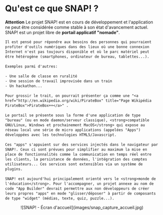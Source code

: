 Qu'est ce que SNAP! ?
=====================
<div class="row"><div class="col-md-12"><div class="alert alert-warning" role="alert"><strong>Attention</strong> Le projet SNAP! est en cours de développement et l'application ne peut être considérée comme stable à son état d'avancement actuel.</div></div></div>
<div class="row"><div class="col-md-6">
    SNAP! est un projet libre de <strong>portail applicatif "nomade"</strong>.

    Il est pensé pour répondre aux besoins des personnes qui pourraient profiter d'outils numériques dans des lieux où une bonne connexion Internet n'est pas toujours disponible et où le parc matériel peut être hétérogène (smartphones, ordinateur de bureau, tablettes...).

    Exemples parmi d'autres:

    - Une salle de classe en ruralité
    - Une session de travail improvisée dans un train
    - Un hackathon...

    Pour grossir le trait, on pourrait présenter ça comme une "<a href="http://en.wikipedia.org/wiki/PirateBox" title="Page Wikipédia PirateBox">PirateBox++</a>" .

    Le portail se présente sous la forme d'une application de type "bureau" (ou en mode daemon/serveur classique), <strong>compatible GNU/Linux, Windows et prochainement MacOS</strong> qui expose au réseau local une série de micro applications (appelées "Apps") développées avec les technologies HTML5/Javascript.

    Ces "apps" s'appuient sur des services injectés dans le navigateur par SNAP!. Ceux ci sont prévues pour simplifier au maximum la mise en place de fonctionnalités comme la communication en temps réel entre les clients, la persistance de données, l'intégration des comptes utilisateurs... Ces services sont extensibles via un système de plugins.

    SNAP! est aujourd'hui principalement orienté vers le <strong>monde de l'éducation</strong>. Pour l'accompagner, un projet annexe au nom de code "App Builder" devrait permettre aux non développeurs de créer leurs propres "apps" en mode "glisser/déposer" à partir de composants de type "widget" (médias, texte, quiz, puzzle...).
  </div>
  <div class="cold-md-6"><div style="text-align:center">![SNAP! - Écran d'accueil](images/snap_capture_accueil.jpg)</div></div>
</div>
